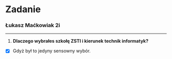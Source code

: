 # **Zadanie**
### Łukasz Maćkowiak 2i
***
1. **Dlaczego wybrałes szkołę ZSTI i kierunek technik informatyk?**
- [x] Gdyż był to jedyny sensowny wybór.
